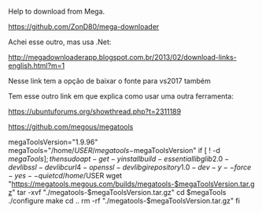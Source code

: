 Help to download from Mega.

https://github.com/ZonD80/mega-downloader


Achei esse outro, mas usa .Net:

http://megadownloaderapp.blogspot.com.br/2013/02/download-links-english.html?m=1

Nesse link tem a opção de baixar o fonte para vs2017 também


Tem esse outro link em que explica como usar uma outra ferramenta:


https://ubuntuforums.org/showthread.php?t=2311189


https://github.com/megous/megatools


megaToolsVersion="1.9.96" megaTools="/home/$USER/megatools-$megaToolsVersion" if [ ! -d $megaTools ]; then 	sudo apt-get -y install build-essential libglib2.0-dev libssl-dev libcurl4-openssl-dev libgirepository1.0-dev -y --force-yes --quiet 	cd /home/$USER 	wget "https://megatools.megous.com/builds/megatools-$megaToolsVersion.tar.gz" 	tar -xvf "./megatools-$megaToolsVersion.tar.gz" 	cd $megaTools 	./configure 	make 	cd .. 	rm -rf "./megatools-$megaToolsVersion.tar.gz" fi
